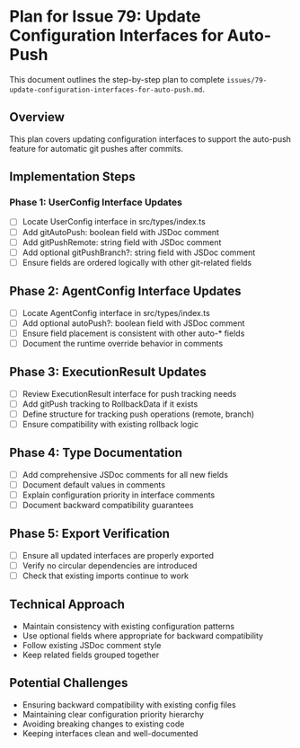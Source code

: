 # Plan for Issue 79: Update Configuration Interfaces for Auto-Push

This document outlines the step-by-step plan to complete `issues/79-update-configuration-interfaces-for-auto-push.md`.

## Overview

This plan covers updating configuration interfaces to support the auto-push feature for automatic git pushes after commits.

## Implementation Steps

### Phase 1: UserConfig Interface Updates
- [ ] Locate UserConfig interface in src/types/index.ts
- [ ] Add gitAutoPush: boolean field with JSDoc comment
- [ ] Add gitPushRemote: string field with JSDoc comment
- [ ] Add optional gitPushBranch?: string field with JSDoc comment
- [ ] Ensure fields are ordered logically with other git-related fields

## Phase 2: AgentConfig Interface Updates
- [ ] Locate AgentConfig interface in src/types/index.ts
- [ ] Add optional autoPush?: boolean field with JSDoc comment
- [ ] Ensure field placement is consistent with other auto-* fields
- [ ] Document the runtime override behavior in comments

## Phase 3: ExecutionResult Updates
- [ ] Review ExecutionResult interface for push tracking needs
- [ ] Add gitPush tracking to RollbackData if it exists
- [ ] Define structure for tracking push operations (remote, branch)
- [ ] Ensure compatibility with existing rollback logic

## Phase 4: Type Documentation
- [ ] Add comprehensive JSDoc comments for all new fields
- [ ] Document default values in comments
- [ ] Explain configuration priority in interface comments
- [ ] Document backward compatibility guarantees

## Phase 5: Export Verification
- [ ] Ensure all updated interfaces are properly exported
- [ ] Verify no circular dependencies are introduced
- [ ] Check that existing imports continue to work

## Technical Approach
- Maintain consistency with existing configuration patterns
- Use optional fields where appropriate for backward compatibility
- Follow existing JSDoc comment style
- Keep related fields grouped together

## Potential Challenges
- Ensuring backward compatibility with existing config files
- Maintaining clear configuration priority hierarchy
- Avoiding breaking changes to existing code
- Keeping interfaces clean and well-documented